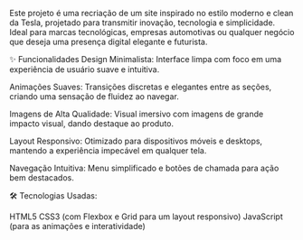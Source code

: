 Este projeto é uma recriação de um site inspirado no estilo moderno e clean da Tesla, projetado para transmitir inovação, tecnologia e simplicidade. Ideal para marcas tecnológicas, empresas automotivas ou qualquer negócio que deseja uma presença digital elegante e futurista.

✨ Funcionalidades
Design Minimalista: Interface limpa com foco em uma experiência de usuário suave e intuitiva.

Animações Suaves: Transições discretas e elegantes entre as seções, criando uma sensação de fluidez ao navegar.

Imagens de Alta Qualidade: Visual imersivo com imagens de grande impacto visual, dando destaque ao produto.

Layout Responsivo: Otimizado para dispositivos móveis e desktops, mantendo a experiência impecável em qualquer tela.

Navegação Intuitiva: Menu simplificado e botões de chamada para ação bem destacados.

🛠️ Tecnologias Usadas:

HTML5
CSS3 (com Flexbox e Grid para um layout responsivo)
JavaScript (para as animações e interatividade)
